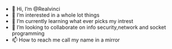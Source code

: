- 👋 Hi, I’m @Realvinci
- 👀 I’m interested in a whole lot things 
- 🌱 I’m currently learning what ever picks my intrest
- 💞️ I’m looking to collaborate on info security,network and socket programming
- 📫 How to reach me call my name in a mirror 

<!---
Realvinci/Realvinci is a ✨ special ✨ repository because its `README.md` (this file) appears on your GitHub profile.
You can click the Preview link to take a look at your changes.
--->

